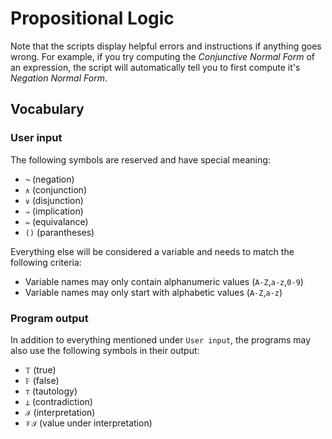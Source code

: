# Propositional Logic

Note that the scripts display helpful errors and instructions if anything goes wrong. For example, if you try computing the _Conjunctive Normal Form_ of an expression, the script will automatically tell you to first compute it's _Negation Normal Form_.

## Vocabulary

### User input

The following symbols are reserved and have special meaning:

- `¬` (negation)
- `∧` (conjunction)
- `∨` (disjunction)
- `⇒` (implication)
- `⇔` (equivalance)
- `()` (parantheses)

Everything else will be considered a variable and needs to match the following criteria:

- Variable names may only contain alphanumeric values (`A-Z`,`a-z`,`0-9`)
- Variable names may only start with alphabetic values (`A-Z`,`a-z`)

### Program output

In addition to everything mentioned under `User input`, the programs may also use the following symbols in their output:

- `𝕋` (true)
- `𝔽` (false)
- `⊤` (tautology)
- `⊥` (contradiction)
- `ℐ` (interpretation)
- `𝒱ℐ` (value under interpretation)
